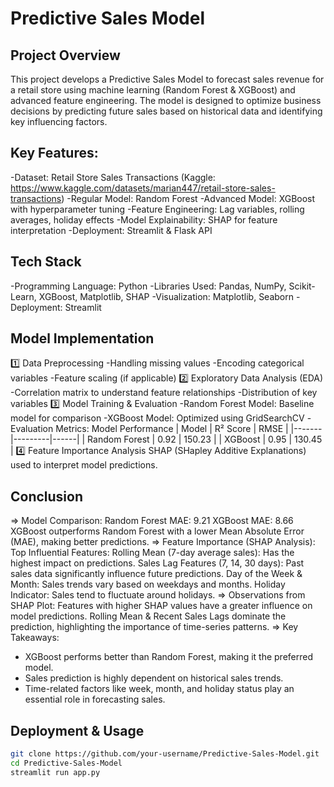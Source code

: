 # Predictive Sales Model

## Project Overview
This project develops a Predictive Sales Model to forecast sales revenue for a retail store using machine learning (Random Forest & XGBoost) and advanced feature engineering. The model is designed to optimize business decisions by predicting future sales based on historical data and identifying key influencing factors.

## Key Features:
-Dataset: Retail Store Sales Transactions (Kaggle: https://www.kaggle.com/datasets/marian447/retail-store-sales-transactions)
-Regular Model: Random Forest
-Advanced Model: XGBoost with hyperparameter tuning
-Feature Engineering: Lag variables, rolling averages, holiday effects
-Model Explainability: SHAP for feature interpretation
-Deployment: Streamlit & Flask API

## Tech Stack
-Programming Language: Python
-Libraries Used: Pandas, NumPy, Scikit-Learn, XGBoost, Matplotlib, SHAP
-Visualization: Matplotlib, Seaborn
-Deployment: Streamlit

## Model Implementation
1️⃣ Data Preprocessing
-Handling missing values
-Encoding categorical variables
-Feature scaling (if applicable)
2️⃣ Exploratory Data Analysis (EDA)
-Correlation matrix to understand feature relationships
-Distribution of key variables
3️⃣ Model Training & Evaluation
-Random Forest Model: Baseline model for comparison
-XGBoost Model: Optimized using GridSearchCV
-Evaluation Metrics:
 Model Performance
| Model | R² Score | RMSE |
|-------|---------|------|
| Random Forest | 0.92 | 150.23 |
| XGBoost | 0.95 | 130.45 |
4️⃣ Feature Importance Analysis
SHAP (SHapley Additive Explanations) used to interpret model predictions.

## Conclusion
=> Model Comparison:
Random Forest MAE: 9.21
XGBoost MAE: 8.66
XGBoost outperforms Random Forest with a lower Mean Absolute Error (MAE), making better predictions.
=> Feature Importance (SHAP Analysis):
Top Influential Features:
Rolling Mean (7-day average sales): Has the highest impact on predictions.
Sales Lag Features (7, 14, 30 days): Past sales data significantly influence future predictions.
Day of the Week & Month: Sales trends vary based on weekdays and months.
Holiday Indicator: Sales tend to fluctuate around holidays.
=> Observations from SHAP Plot:
Features with higher SHAP values have a greater influence on model predictions.
Rolling Mean & Recent Sales Lags dominate the prediction, highlighting the importance of time-series patterns.
=> Key Takeaways:
- XGBoost performs better than Random Forest, making it the preferred model.
- Sales prediction is highly dependent on historical sales trends.
- Time-related factors like week, month, and holiday status play an essential role in forecasting sales.

## Deployment & Usage
```bash
git clone https://github.com/your-username/Predictive-Sales-Model.git
cd Predictive-Sales-Model
streamlit run app.py
